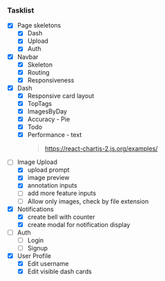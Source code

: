 ### Tasklist

- [x] Page skeletons
  - [x] Dash
  - [x] Upload
  - [x] Auth
- [x] Navbar
  - [x] Skeleton
  - [x] Routing
  - [x] Responsiveness
- [x] Dash
  - [x] Responsive card layout
  - [x] TopTags
  - [x] ImagesByDay
  - [x] Accuracy - Pie
  - [x] Todo
  - [x] Performance - text
    > https://react-chartjs-2.js.org/examples/
- [ ] Image Upload
  - [x] upload prompt
  - [x] image preview
  - [x] annotation inputs
  - [ ] add more feature inputs
  - [ ] Allow only images, check by file extension
- [x] Notifications
  - [x] create bell with counter
  - [x] create modal for notification display
- [ ] Auth
  - [ ] Login
  - [ ] Signup
- [x] User Profile
  - [x] Edit username
  - [x] Edit visible dash cards
